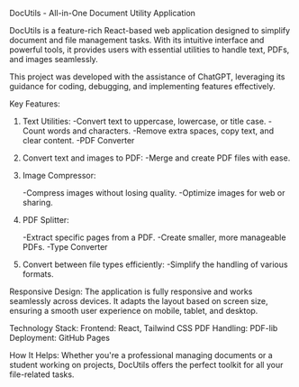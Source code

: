 DocUtils - All-in-One Document Utility Application

DocUtils is a feature-rich React-based web application designed to simplify document and file management tasks. With its intuitive interface and powerful tools, it provides users with essential utilities to handle text, PDFs, and images seamlessly.

This project was developed with the assistance of ChatGPT, leveraging its guidance for coding, debugging, and implementing features effectively.

Key Features:
1. Text Utilities:
    -Convert text to uppercase, lowercase, or title case.
    -Count words and characters.
    -Remove extra spaces, copy text, and clear content.
    -PDF Converter

2. Convert text and images to PDF:
    -Merge and create PDF files with ease.

3. Image Compressor:

    -Compress images without losing quality.
    -Optimize images for web or sharing.

4. PDF Splitter:

    -Extract specific pages from a PDF.
    -Create smaller, more manageable PDFs.
    -Type Converter

5. Convert between file types efficiently:
    -Simplify the handling of various formats.

Responsive Design:
The application is fully responsive and works seamlessly across devices. It adapts the layout based on screen size, ensuring a smooth user experience on mobile, tablet, and desktop.

Technology Stack:
Frontend: React, Tailwind CSS
PDF Handling: PDF-lib
Deployment: GitHub Pages

How It Helps:
Whether you're a professional managing documents or a student working on projects, DocUtils offers the perfect toolkit for all your file-related tasks.